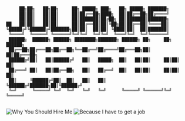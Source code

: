 ```

     ██╗██╗   ██╗██╗     ██╗ █████╗ ███╗   ██╗ █████╗ ███████╗
     ██║██║   ██║██║     ██║██╔══██╗████╗  ██║██╔══██╗██╔════╝
     ██║██║   ██║██║     ██║███████║██╔██╗ ██║███████║███████╗
██   ██║██║   ██║██║     ██║██╔══██║██║╚██╗██║██╔══██║╚════██║
╚█████╔╝╚██████╔╝███████╗██║██║  ██║██║ ╚████║██║  ██║███████║
 ╚════╝  ╚═════╝ ╚══════╝╚═╝╚═╝  ╚═╝╚═╝  ╚═══╝╚═╝  ╚═╝╚══════╝
 ██████╗  ██████╗ ██████╗ ████████╗███████╗ ██████╗ ██╗     ██╗ ██████╗
 ██╔══██╗██╔═══██╗██╔══██╗╚══██╔══╝██╔════╝██╔═══██╗██║     ██║██╔═══██╗
 ██████╔╝██║   ██║██████╔╝   ██║   █████╗  ██║   ██║██║     ██║██║   ██║
 ██╔═══╝ ██║   ██║██╔══██╗   ██║   ██╔══╝  ██║   ██║██║     ██║██║   ██║
 ██║     ╚██████╔╝██║  ██║   ██║   ██║     ╚██████╔╝███████╗██║╚██████╔╝
 ╚═╝      ╚═════╝ ╚═╝  ╚═╝   ╚═╝   ╚═╝      ╚═════╝ ╚══════╝╚═╝ ╚═════╝


```
![Why You Should Hire Me](https://media.giphy.com/media/CKhJIoIGLwL2o/giphy.gif)
![Because I have to get a job](https://media.giphy.com/media/UcJzJTW5HjuRW/giphy.gif)
